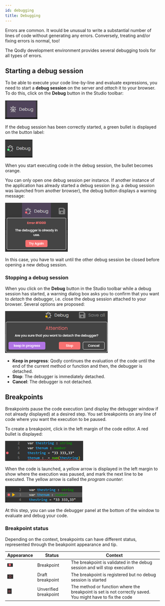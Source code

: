 ```yaml
---
id: debugging
title: Debugging
---
```


Errors are common. It would be unusual to write a substantial number of lines of code without generating any errors. Conversely, treating and/or fixing errors is normal, too!

The Qodly development environment provides several debugging tools for all types of errors.



## Starting a debug session

To be able to execute your code line-by-line and evaluate expressions, you need to start a **debug session** on the server and *attach* it to your browser. To do this, click on the **Debug** button in the Studio toolbar:

![breakpoint](img/debug1.png)

If the debug session has been correctly started, a green bullet is displayed on the button label:

![breakpoint](img/debug2.png)

When you start executing code in the debug session, the bullet becomes orange. 

You can only open one debug session per instance. If another instance of the application has already started a debug session (e.g. a debug session was launched from another browser), the debug button displays a warning message:

![breakpoint](img/debug3.png)

In this case, you have to wait until the other debug session be closed before opening a new debug session.

### Stopping a debug session

When you click on the **Debug** button in the Studio toolbar while a debug session has started, a warning dialog box asks you to confirm that you want to *detach* the debugger, i.e. close the debug session attached to your browser. Several options are proposed:

![breakpoint](img/debug-stop.png)

- **Keep in progress**: Qodly continues the evaluation of the code until the end of the current method or function and then, the debugger is detached. 
- **Stop**: The debugger is immediately detached. 
- **Cancel**: The debugger is not detached. 

## Breakpoints

Breakpoints pause the code execution (and display the debugger window if not already displayed) at a desired step. You set breakpoints on any line of code where you want the execution to be paused. 

To create a breakpoint, click in the left margin of the code editor. A red bullet is displayed:

![breakpoint](img/debug4.png)

When the code is launched, a yellow arrow is displayed in the left margin to show where the execution was paused, and mark the next line to be executed. The yellow arrow is called the *program counter*:

![breakpoint](img/debug5.png)

At this step, you can use the debugger panel at the bottom of the window to evaluate and debug your code.

### Breakpoint status

Depending on the context, breakpoints can have different status, represented through the beakpoint appearance and tip.

|Appearance|Status|Context|
|---|---|---|
|![breakpoint](img/debug6.png)|Breakpoint|The breakpoint is validated in the debug session and will stop execution| 
|![breakpoint](img/debug8.png)|Draft breakpoint|The breakpoint is registered but no debug session is started | 
|![breakpoint](img/debug7.png)|Unverified breakpoint|The method or function where the breakpoint is set is not correctly saved. You might have to fix the code| 


